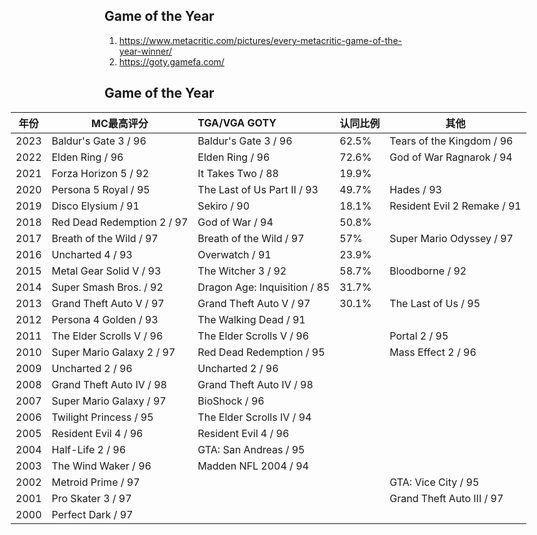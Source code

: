## Game of the Year

1. https://www.metacritic.com/pictures/every-metacritic-game-of-the-year-winner/
1. https://goty.gamefa.com/ 

## Game of the Year

<div style='width:1100px;margin-left: -150px;'>

| 年份  | MC最高评分                  |      TGA/VGA GOTY              |  认同比例    | 其他                       |
|-------|----------------------------|:-------------------------------|-------------|----------------------------|
| 2023  | Baldur's Gate 3 / 96       | Baldur's Gate 3 / 96           |  62.5%      | Tears of the Kingdom / 96|
| 2022  | Elden Ring / 96            | Elden Ring / 96                | 72.6%       | God of War Ragnarok / 94|
| 2021  | Forza Horizon 5 / 92       | It Takes Two / 88              |  19.9%      ||
| 2020  | Persona 5 Royal / 95       | The Last of Us Part II / 93    |  49.7%      |Hades / 93|
| 2019  | Disco Elysium / 91         | Sekiro / 90                    | 18.1%       | Resident Evil 2 Remake / 91|
| 2018  | Red Dead Redemption 2 / 97 |  God of War / 94               |  50.8%      ||
| 2017  | Breath of the Wild / 97    | Breath of the Wild / 97        | 57%         |Super Mario Odyssey / 97|
| 2016  | Uncharted 4 / 93           | Overwatch / 91                 | 23.9%       ||
| 2015  | Metal Gear Solid V / 93    | The Witcher 3 / 92             |  58.7%      | Bloodborne / 92|
| 2014  | Super Smash Bros. / 92     | Dragon Age: Inquisition / 85   |  31.7%      ||
| 2013  | Grand Theft Auto V / 97    | Grand Theft Auto V / 97        | 30.1%       |The Last of Us / 95|
| 2012  | Persona 4 Golden / 93      | The Walking Dead / 91          |             ||
| 2011  | The Elder Scrolls V / 96   |  The Elder Scrolls V / 96      |             | Portal 2 / 95|
| 2010  | Super Mario Galaxy 2 / 97  |   Red Dead Redemption / 95     |             | Mass Effect 2 / 96|
| 2009  |  Uncharted 2 / 96          |    Uncharted 2 / 96            |             ||
| 2008  | Grand Theft Auto IV / 98   | Grand Theft Auto IV / 98       |             |      |
| 2007  | Super Mario Galaxy / 97    |  BioShock / 96                 |             |      |
| 2006  | Twilight Princess / 95     |  The Elder Scrolls IV / 94     |             |      |
| 2005  | Resident Evil 4 / 96       |  Resident Evil 4 / 96          |             |      |
| 2004  | Half-Life 2 / 96           |  GTA: San Andreas / 95         |             |      |
| 2003  | The Wind Waker / 96        | Madden NFL 2004 / 94           |             |      |
| 2002  | Metroid Prime / 97         |                                |             | GTA: Vice City / 95 |
| 2001  | Pro Skater 3 / 97          |                                |             | Grand Theft Auto III / 97|
| 2000  | Perfect Dark / 97          |                                |             ||

</div>